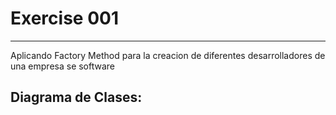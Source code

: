 # Exercise 001
----------
Aplicando Factory Method para la creacion de diferentes desarrolladores de una empresa se software

Diagrama de Clases:
----------
